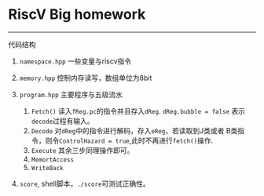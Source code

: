 # RiscV Big homework
---

代码结构
1. `namespace.hpp` 一些变量与riscv指令
2. `memory.hpp` 控制内存读写，数组单位为8bit
3. `program.hpp` 主要程序与五级流水
    1. `Fetch()` 读入`fReg.pc`的指令并且存入`dReg`. `dReg.bubble = false`
    表示`decode`过程有输入。
    2. `Decode` 对`dReg`中的指令进行解码，存入`eReg`，若读取到J类或者
    B类指令，则令`ControlHazard = true`,此时不再进行`fetch()`操作.
    3. `Execute` 其余三步同理操作即可。
    4. `MemortAccess`
    5. `WriteBack`
    
4. `score`, shell脚本，`./score`可测试正确性。
